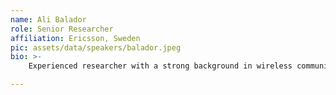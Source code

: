 ```yaml
---
name: Ali Balador
role: Senior Researcher
affiliation: Ericsson, Sweden
pic: assets/data/speakers/balador.jpeg
bio: >-
    Experienced researcher with a strong background in wireless communications, connected cars, V2X, IoT and 5G technologies. Over 6 years of research experience in V2X communication focusing on the evaluation of V2X protocols and systems. He actively participates in ETSI. Research interests: vehicular communications (V2X), connected automated driving, simulation, and modeling of wireless systems, Intelligent Transportation Systems, designing MAC layer protocols. He was involved in several national and international R&D projects, such as Walkie-Talkie, SafePos 2, and Front. Currently, he is involved in projects, such as RELIANCE, Health5G, SafeCOP, and ELECTRA.

---
```

